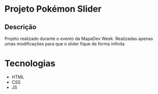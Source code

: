 
# Projeto Pokémon Slider

## Descrição
Projeto realizado durante o evento da MapaDev Week. Realizadas apenas umas modificações para que o slider fique de forma infinita

# Tecnologias
- HTML
- CSS
- JS






